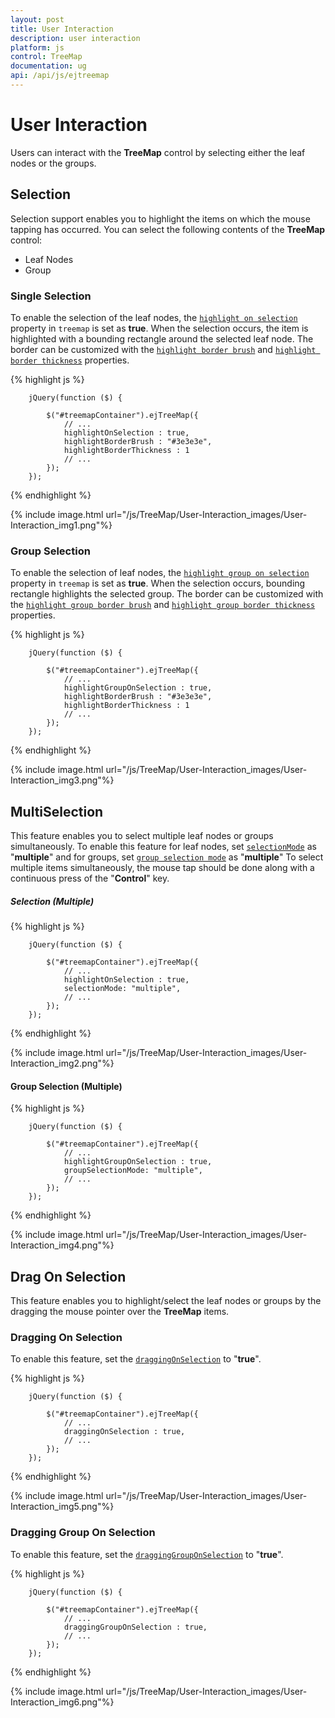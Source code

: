 ```yaml
---
layout: post
title: User Interaction
description: user interaction
platform: js
control: TreeMap
documentation: ug
api: /api/js/ejtreemap
---
```


# User Interaction

Users can interact with the **TreeMap** control by selecting either the leaf nodes or the groups.

## Selection

Selection support enables you to highlight the items on which the mouse tapping has occurred. You can select the following contents of the **TreeMap** control:

* Leaf Nodes
* Group

### Single Selection

To enable the selection of the leaf nodes, the [`highlight on selection`](../api/ejtreemap#members:highlightOnSelection) property in `treemap` is set as **true**. When the selection occurs, the item is highlighted with a bounding rectangle around the selected leaf node.
The border can be customized with the [`highlight border brush`](../api/ejtreemap#members:highlightBorderBrush) and [`highlight border thickness`](../api/ejtreemap#members:highlightBorderThickness) properties.


{% highlight js %}

        jQuery(function ($) {

            $("#treemapContainer").ejTreeMap({
                // ...
                highlightOnSelection : true,
                highlightBorderBrush : "#3e3e3e",
                highlightBorderThickness : 1
                // ...                
            });
        });
        
{% endhighlight %}
        
{% include image.html url="/js/TreeMap/User-Interaction_images/User-Interaction_img1.png"%}

### Group Selection

To enable the selection of leaf nodes, the [`highlight group on selection`](../api/ejtreemap#members:highlightOnSelection) property in `treemap` is set as **true**. When the selection occurs, bounding rectangle highlights the selected group. The border can be customized with the [`highlight group border brush`](../api/ejtreemap#members:highlightGroupBorderBrush) and [`highlight group border thickness`](../api/ejtreemap#members:highlightGroupBorderThickness) properties.

{% highlight js %}

        jQuery(function ($) {

            $("#treemapContainer").ejTreeMap({
                // ...
                highlightGroupOnSelection : true,
                highlightBorderBrush : "#3e3e3e",
                highlightBorderThickness : 1
                // ...                
            });
        });
        
{% endhighlight %}
        
{% include image.html url="/js/TreeMap/User-Interaction_images/User-Interaction_img3.png"%}

## MultiSelection

This feature enables you to select multiple leaf nodes or groups simultaneously. To enable this feature for leaf nodes, set [`selectionMode`](../api/ejtreemap#members:selectionMode) as "**multiple**" and for groups, set [`group selection mode`](../api/ejtreemap#members:groupSelectionMode) as "**multiple**"
To select multiple items simultaneously, the mouse tap should be done along with a continuous press of the "**Control**" key.  

##### Selection (Multiple)

{% highlight js %}

        jQuery(function ($) {

            $("#treemapContainer").ejTreeMap({
                // ...
                highlightOnSelection : true,
                selectionMode: "multiple",
                // ...                
            });
        });
        
{% endhighlight %}

{% include image.html url="/js/TreeMap/User-Interaction_images/User-Interaction_img2.png"%}

#### Group Selection (Multiple)

{% highlight js %}

        jQuery(function ($) {

            $("#treemapContainer").ejTreeMap({
                // ...
                highlightGroupOnSelection : true,
                groupSelectionMode: "multiple",
                // ...                
            });
        });
        
{% endhighlight %}

{% include image.html url="/js/TreeMap/User-Interaction_images/User-Interaction_img4.png"%}

## Drag On Selection

This feature enables you to highlight/select the leaf nodes or groups by the dragging the mouse pointer over the **TreeMap** items.

### Dragging On Selection

To enable this feature, set the [`draggingOnSelection`](../api/ejtreemap#members:draggingOnSelection) to "**true**".

{% highlight js %}

        jQuery(function ($) {

            $("#treemapContainer").ejTreeMap({
                // ...
                draggingOnSelection : true,
                // ...                
            });
        });
        
{% endhighlight %}

{% include image.html url="/js/TreeMap/User-Interaction_images/User-Interaction_img5.png"%}

### Dragging Group On Selection

To enable this feature, set the [`draggingGroupOnSelection`](../api/ejtreemap#members:draggingGroupOnSelection) to "**true**".

{% highlight js %}

        jQuery(function ($) {

            $("#treemapContainer").ejTreeMap({
                // ...
                draggingGroupOnSelection : true,
                // ...                
            });
        });
        
{% endhighlight %}

{% include image.html url="/js/TreeMap/User-Interaction_images/User-Interaction_img6.png"%}